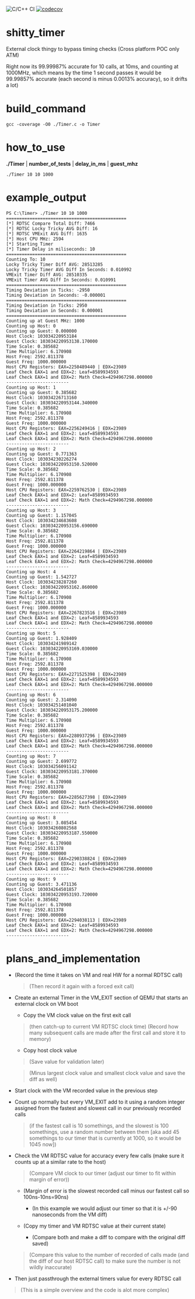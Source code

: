 
![C/C++ CI](https://github.com/RawTechnique/shitty_timer/workflows/C/C++%20CI/badge.svg) 
[![codecov](https://codecov.io/gh/RawTechnique/shitty_timer/branch/master/graph/badge.svg)](https://codecov.io/gh/RawTechnique/shitty_timer)

# shitty_timer
External clock thingy to bypass timing checks
(Cross platform POC only ATM)

Right now its 99.99987% accurate for 10 calls, at 10ms, and counting at 1000MHz, which means by the time 1 second passes it would be 99.99857% accurate (each second is minus 0.0013% accuracy), so it drifts a lot)

# build_command
```
gcc -coverage -O0 ./Timer.c -o Timer
```

# how_to_use
**./Timer** | **number_of_tests** | **delay_in_ms** | **guest_mhz**
```
./Timer 10 10 1000
```

# example_output
```
PS C:\Timer> ./Timer 10 10 1000
==============================================
[*] RDTSC Compare Total Diff: 7466
[*] RDTSC Locky Tricky AVG Diff: 16
[*] RDTSC VMExit AVG Diff: 1635
[*] Host CPU MHz: 2594
[*] Starting Timer
[*] Timer Delay in miliseconds: 10
==============================================
Counting To: 10
Locky Tricky Timer Diff AVG: 28513285
Locky Tricky Timer AVG Diff In Seconds: 0.010992
VMExit Timer Diff AVG: 28510335
VMExit Timer AVG Diff In Seconds: 0.010991
==============================================
Timing Deviation in Ticks: -2950
Timing Deviation in Seconds: -0.000001
==============================================
Timing Deviation in Ticks: 2950
Timing Deviation in Seconds: 0.000001
==============================================
Counting up at Guest MHz: 1000
Counting up Host: 0
Counting up Guest: 0.000000
Host Clock: 103034220953184
Guest Clock: 103034220953138.170000
Time Scale: 0.385682
Time Multiplier: 6.170908
Host Freq: 2592.811378
Guest Freq: 1000.000000
Host CPU Registers: EAX=2250489440 | EDX=23989
Leaf Check EAX=1 and EDX=2: Leaf=8589934593
Leaf Check EAX=1 and EDX=2: Math Check=4294967298.000000
------------------------
Counting up Host: 1
Counting up Guest: 0.385682
Host Clock: 103034226713160
Guest Clock: 103034220953144.340000
Time Scale: 0.385682
Time Multiplier: 6.170908
Host Freq: 2592.811378
Guest Freq: 1000.000000
Host CPU Registers: EAX=2256249416 | EDX=23989
Leaf Check EAX=1 and EDX=2: Leaf=8589934593
Leaf Check EAX=1 and EDX=2: Math Check=4294967298.000000
------------------------
Counting up Host: 2
Counting up Guest: 0.771363
Host Clock: 103034230226274
Guest Clock: 103034220953150.520000
Time Scale: 0.385682
Time Multiplier: 6.170908
Host Freq: 2592.811378
Guest Freq: 1000.000000
Host CPU Registers: EAX=2259762530 | EDX=23989
Leaf Check EAX=1 and EDX=2: Leaf=8589934593
Leaf Check EAX=1 and EDX=2: Math Check=4294967298.000000
------------------------
Counting up Host: 3
Counting up Guest: 1.157045
Host Clock: 103034234683608
Guest Clock: 103034220953156.690000
Time Scale: 0.385682
Time Multiplier: 6.170908
Host Freq: 2592.811378
Guest Freq: 1000.000000
Host CPU Registers: EAX=2264219864 | EDX=23989
Leaf Check EAX=1 and EDX=2: Leaf=8589934593
Leaf Check EAX=1 and EDX=2: Math Check=4294967298.000000
------------------------
Counting up Host: 4
Counting up Guest: 1.542727
Host Clock: 103034238287260
Guest Clock: 103034220953162.860000
Time Scale: 0.385682
Time Multiplier: 6.170908
Host Freq: 2592.811378
Guest Freq: 1000.000000
Host CPU Registers: EAX=2267823516 | EDX=23989
Leaf Check EAX=1 and EDX=2: Leaf=8589934593
Leaf Check EAX=1 and EDX=2: Math Check=4294967298.000000
------------------------
Counting up Host: 5
Counting up Guest: 1.928409
Host Clock: 103034241989142
Guest Clock: 103034220953169.030000
Time Scale: 0.385682
Time Multiplier: 6.170908
Host Freq: 2592.811378
Guest Freq: 1000.000000
Host CPU Registers: EAX=2271525398 | EDX=23989
Leaf Check EAX=1 and EDX=2: Leaf=8589934593
Leaf Check EAX=1 and EDX=2: Math Check=4294967298.000000
------------------------
Counting up Host: 6
Counting up Guest: 2.314090
Host Clock: 103034251401040
Guest Clock: 103034220953175.200000
Time Scale: 0.385682
Time Multiplier: 6.170908
Host Freq: 2592.811378
Guest Freq: 1000.000000
Host CPU Registers: EAX=2280937296 | EDX=23989
Leaf Check EAX=1 and EDX=2: Leaf=8589934593
Leaf Check EAX=1 and EDX=2: Math Check=4294967298.000000
------------------------
Counting up Host: 7
Counting up Guest: 2.699772
Host Clock: 103034256091142
Guest Clock: 103034220953181.370000
Time Scale: 0.385682
Time Multiplier: 6.170908
Host Freq: 2592.811378
Guest Freq: 1000.000000
Host CPU Registers: EAX=2285627398 | EDX=23989
Leaf Check EAX=1 and EDX=2: Leaf=8589934593
Leaf Check EAX=1 and EDX=2: Math Check=4294967298.000000
------------------------
Counting up Host: 8
Counting up Guest: 3.085454
Host Clock: 103034260802568
Guest Clock: 103034220953187.550000
Time Scale: 0.385682
Time Multiplier: 6.170908
Host Freq: 2592.811378
Guest Freq: 1000.000000
Host CPU Registers: EAX=2290338824 | EDX=23989
Leaf Check EAX=1 and EDX=2: Leaf=8589934593
Leaf Check EAX=1 and EDX=2: Math Check=4294967298.000000
------------------------
Counting up Host: 9
Counting up Guest: 3.471136
Host Clock: 103034264501857
Guest Clock: 103034220953193.720000
Time Scale: 0.385682
Time Multiplier: 6.170908
Host Freq: 2592.811378
Guest Freq: 1000.000000
Host CPU Registers: EAX=2294038113 | EDX=23989
Leaf Check EAX=1 and EDX=2: Leaf=8589934593
Leaf Check EAX=1 and EDX=2: Math Check=4294967298.000000
------------------------
```

# plans_and_implementation

- (Record the time it takes on VM and real HW for a normal RDTSC call)

  > (Then record it again with a forced exit call)

- Create an external Timer in the VM_EXIT section of QEMU that starts an external clock on VM boot

  - Copy the VM clock value on the first exit call 
  > (then catch-up to current VM RDTSC clock time)
  > (Record how many subsequent calls are made after the first call and store it to memory)

  - Copy host clock value

  > (Save value for validation later)

  > (Minus largest clock value and smallest clock value and save the diff as well)

- Start clock with the VM recorded value in the previous step

- Count up normally but every VM_EXIT add to it using a random integer assigned from the fastest and slowest call in our previously recorded calls

  > (if the fastest call is 10 somethings, and the slowest is 100 somethings, use a random number between them [aka add 45 somethings to our timer that is currently at 1000, so it would be 1045 now])

- Check the VM RDTSC value for accuracy every few calls (make sure it counts up at a similar rate to the host)

  > (Compare VM clock to our timer (adjust our timer to fit within margin of error))

  - (Margin of error is the slowest recorded call minus our fastest call so 100ns-10ns=90ns)

    - (In this example we would adjust our timer so that it is +/-90 nanoseconds from the VM diff)

  - (Copy my timer and VM RDTSC value at their current state)

    - (Compare both and make a diff to compare with the original diff saved)

  > (Compare this value to the number of recorded of calls made (and the diff of our host RDTSC call) to make sure the number is not wildly inaccurate)

- Then just passthrough the external timers value for every RDTSC call

> (This is a simple overview and the code is alot more complex)
